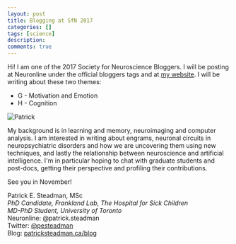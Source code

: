```yaml
---
layout: post
title: Blogging at SfN 2017
categories: []
tags: [science]
description: 
comments: true
---
```


Hi! I am one of the 2017 Society for Neuroscience Bloggers. I will be posting at Neuronline under the official bloggers tags and at [my website](http://patricksteadman.ca/blog). I will be writing about these two themes: 

* G - Motivation and Emotion
* H - Cognition

![Patrick](http://www.gravatar.com/avatar/3a91811708b61787ecd9018c9becc99b?s=240)

My background is in learning and memory, neuroimaging and computer analysis. I am interested in writing about engrams, neuronal circuits in neuropsychiatric disorders and how we are uncovering them using new techniques, and lastly the relationship between neuroscience and artificial intelligence. I'm in particular hoping to chat with graduate students and post-docs, getting their perspective and profiling their contributions. 

See you in November!


Patrick E. Steadman, MSc  
_PhD Candidate, Frankland Lab, The Hospital for Sick Children_  
_MD-PhD Student, University of Toronto_  
Neuronline: @patrick.steadman  
Twitter: [@pesteadman](http://twitter.com/pesteadman)  
Blog: [patricksteadman.ca/blog](http://patricksteadman.ca/blog)  

